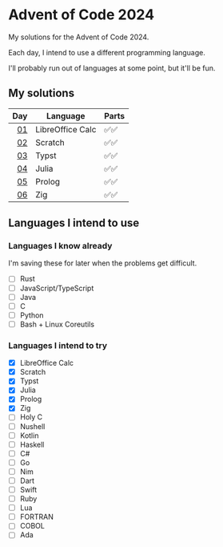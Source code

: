 # Advent of Code 2024

My solutions for the Advent of Code 2024.

Each day, I intend to use a different programming language.

I'll probably run out of languages at some point, but it'll be fun.

## My solutions

| Day          | Language         | Parts |
| -----------: | ---------------- | ----- |
| [01](day01/) | LibreOffice Calc | ✅✅  |
| [02](day02/) | Scratch          | ✅✅  |
| [03](day03/) | Typst            | ✅✅  |
| [04](day04/) | Julia            | ✅✅  |
| [05](day05/) | Prolog           | ✅✅  |
| [06](day06/) | Zig              | ✅✅  |

## Languages I intend to use

### Languages I know already

I'm saving these for later when the problems get difficult.

- [ ] Rust
- [ ] JavaScript/TypeScript
- [ ] Java
- [ ] C
- [ ] Python
- [ ] Bash + Linux Coreutils

### Languages I intend to try

- [x] LibreOffice Calc
- [x] Scratch
- [x] Typst
- [x] Julia
- [x] Prolog
- [x] Zig
- [ ] Holy C
- [ ] Nushell
- [ ] Kotlin
- [ ] Haskell
- [ ] C#
- [ ] Go
- [ ] Nim
- [ ] Dart
- [ ] Swift
- [ ] Ruby
- [ ] Lua
- [ ] FORTRAN
- [ ] COBOL
- [ ] Ada
